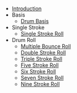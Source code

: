 * [Introduction](README.md)
* Basis
    - [Drum Basis](basis/drum-basis.md)
* Single Stroke
    - [Single Stroke Roll](single-stroke/01-single_stroke_roll.md)
* Drum Roll
    - [Multiple Bounce Roll](drum-roll/04-multiple_bounce_roll.md)
    - [Double Stroke Roll](drum-roll/05-double_stroke_roll.md)
    - [Triple Stroke Roll](drum-roll/06-triple_stroke_roll.md)
    - [Five Stroke Roll](drum-roll/07-five_stroke_roll.md)
    - [Six Stroke Roll](drum-roll/08-six_stroke_roll.md)
    - [Seven Stroke Roll](drum-roll/09-seven_stroke_roll.md)
    - [Nine Stroke Roll](drum-roll/10-nine_stroke_roll.md)